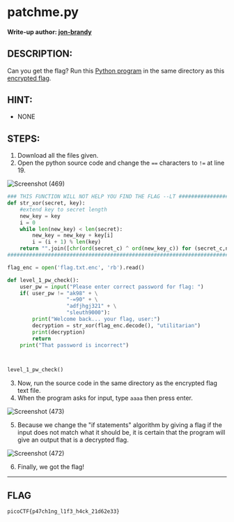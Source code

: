 # patchme.py
#### Write-up author: [jon-brandy](https://github.com/jon-brandy)
## DESCRIPTION:
Can you get the flag? 
Run this [Python program](https://github.com/jon-brandy/CTF-WRITE-UP/blob/1f51cc14bfed6189105a338961ca86922fb090ed/Asset/patchme.py/patchme.flag.py) in the same directory as this [encrypted flag](https://github.com/jon-brandy/CTF-WRITE-UP/blob/1f51cc14bfed6189105a338961ca86922fb090ed/Asset/patchme.py/flag.txt.enc).
## HINT:
- NONE
## STEPS:
1. Download all the files given.
2. Open the python source code and change the `==` characters to `!=` at line 19.

![Screenshot (469)](https://user-images.githubusercontent.com/70703371/175041104-42eff94f-c6c5-4caf-8ab2-5056b195a7f3.png)

```python
### THIS FUNCTION WILL NOT HELP YOU FIND THE FLAG --LT ########################
def str_xor(secret, key):
    #extend key to secret length
    new_key = key
    i = 0
    while len(new_key) < len(secret):
        new_key = new_key + key[i]
        i = (i + 1) % len(key)        
    return "".join([chr(ord(secret_c) ^ ord(new_key_c)) for (secret_c,new_key_c) in zip(secret,new_key)])
###############################################################################

flag_enc = open('flag.txt.enc', 'rb').read()

def level_1_pw_check():
    user_pw = input("Please enter correct password for flag: ")
    if( user_pw != "ak98" + \
                   "-=90" + \
                   "adfjhgj321" + \
                   "sleuth9000"):
        print("Welcome back... your flag, user:")
        decryption = str_xor(flag_enc.decode(), "utilitarian")
        print(decryption)
        return
    print("That password is incorrect")



level_1_pw_check()

```

3. Now, run the source code in the same directory as the encrypted flag text file.
4. When the program asks for input, type `aaaa` then press enter.

![Screenshot (473)](https://user-images.githubusercontent.com/70703371/175050096-18c495a5-6c1d-4c19-8e14-081706971bcd.png)

5. Because we change the "if statements" algorithm by giving a flag if the input does not match what it should be, it is certain that the program will give an output that is a decrypted flag.

![Screenshot (472)](https://user-images.githubusercontent.com/70703371/175049788-07c9be06-6d02-4187-9357-91b433594cf2.png)

6. Finally, we got the flag!


---
## FLAG
```
picoCTF{p47ch1ng_l1f3_h4ck_21d62e33}
```

